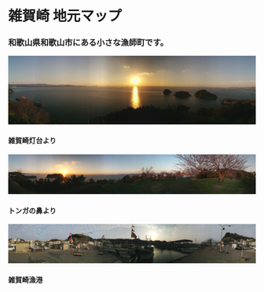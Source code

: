 # 雑賀崎 地元マップ
### 和歌山県和歌山市にある小さな漁師町です。

![](/img/pict1.jpg)
#### 雑賀崎灯台より

![](/img/pict2.jpg)
#### トンガの鼻より

![](/img/pict3.jpg)
#### 雑賀崎漁港
